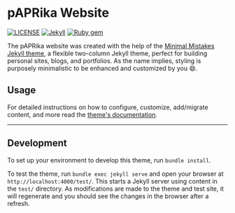 # pAPRika Website

[![LICENSE](https://img.shields.io/badge/license-MIT-lightgrey.svg)](https://raw.githubusercontent.com/mmistakes/minimal-mistakes/master/LICENSE)
[![Jekyll](https://img.shields.io/badge/jekyll-%3E%3D%203.7-blue.svg)](https://jekyllrb.com/)
[![Ruby gem](https://img.shields.io/gem/v/minimal-mistakes-jekyll.svg)](https://rubygems.org/gems/minimal-mistakes-jekyll)

The pAPRika website was created with the help of the [Minimal Mistakes Jekyll theme](https://mmistakes.github.io/minimal-mistakes/), a flexible two-column Jekyll theme, perfect for building personal sites, blogs, and portfolios. As the name implies, styling is purposely minimalistic to be enhanced and customized by you :smile:.

## Usage

For detailed instructions on how to configure, customize, add/migrate content, and more read the [theme's documentation](https://mmistakes.github.io/minimal-mistakes/docs/quick-start-guide/).

---

## Development

To set up your environment to develop this theme, run `bundle install`.

To test the theme, run `bundle exec jekyll serve` and open your browser at `http://localhost:4000/test/`. This starts a Jekyll server using content in the `test/` directory. As modifications are made to the theme and test site, it will regenerate and you should see the changes in the browser after a refresh.
